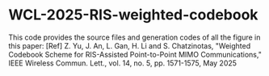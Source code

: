 # WCL-2025-RIS-weighted-codebook
This code provides the source files and generation codes of all the figure in this paper: [Ref] Z. Yu, J. An, L. Gan, H. Li and S. Chatzinotas, "Weighted Codebook Scheme for RIS-Assisted Point-to-Point MIMO Communications," IEEE Wireless Commun. Lett., vol. 14, no. 5, pp. 1571-1575, May 2025
